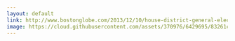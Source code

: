 ```yaml
---
layout: default
link: http://www.bostonglobe.com/2013/12/10/house-district-general-election-results-live/3bIFcdc0KUynS2U5us2eoJ/story.html
image: https://cloud.githubusercontent.com/assets/370976/6429695/83261c32-bfb2-11e4-88c6-5383f182b4df.jpg
---
```


